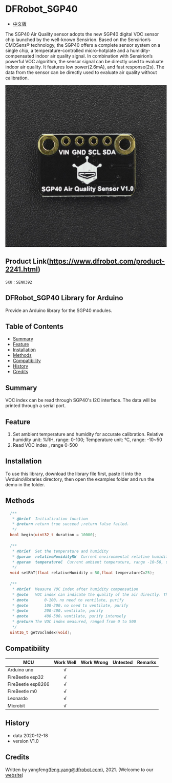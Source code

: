 # DFRobot_SGP40
- [中文版](./README_CN.md)

The SGP40 Air Quality sensor adopts the new SGP40 digital VOC sensor chip launched by the well-known Sensirion. Based on the Sensirion’s CMOSens® technology, the SGP40 offers a complete sensor system on a single chip, a temperature-controlled micro-hotplate and a humidity-compensated indoor air quality signal. In combination with Sensirion’s powerful VOC algorithm, the sensor signal can be directly used to evaluate indoor air quality. It features low power(2.6mA), and fast response(2s). The data from the sensor can be directly used to evaluate air quality without calibration.

![](./resources/images/SEN0392.png)

## Product Link(https://www.dfrobot.com/product-2241.html)
    SKU：SEN0392

## DFRobot_SGP40 Library for Arduino

Provide an Arduino library for the SGP40 modules.

## Table of Contents

* [Summary](#summary)
* [Feature](#feature)
* [Installation](#installation)
* [Methods](#methods)
* [Compatibility](#compatibility)
* [History](#history)
* [Credits](#credits)
<snippet>
<content>

## Summary
VOC index can be read through SGP40's I2C interface. The data will be printed through a serial port.

## Feature

1.  Set ambient temperature and humidity for accurate calibration. Relative humidity unit: %RH, range: 0-100; Temperature unit: °C, range: -10~50
2.  Read VOC index , range 0-500

## Installation

To use this library, download the library file first, paste it into the \Arduino\libraries directory, then open the examples folder and run the demo in the folder.

## Methods

```C++
  /**
   * @brief  Initialization function
   * @return return true succeed ;return false failed.
   */
  bool begin(uint32_t duration = 10000);
  
  /**
   * @brief  Set the temperature and humidity
   * @param  relativeHumidityRH  Current environmental relative humidity value, range 0-100, unit: %RH
   * @param  temperatureC  Current ambient temperature, range -10~50, unit: °C
   */
  void setRhT(float relativeHumidity = 50,float temperatureC=25);
  
  /**
   * @brief  Measure VOC index after humidity compensation
   * @note   VOC index can indicate the quality of the air directly. The larger the value, the worse the air quality.
   * @note       0-100，no need to ventilate, purify
   * @note       100-200，no need to ventilate, purify
   * @note       200-400，ventilate, purify
   * @note       400-500，ventilate, purify intensely
   * @return The VOC index measured, ranged from 0 to 500
   */
  uint16_t getVoclndex(void);

```


## Compatibility

MCU                | Work Well | Work Wrong | Untested  | Remarks
------------------ | :----------: | :----------: | :---------: | -----
Arduino uno |       √      |             |            | 
FireBeetle esp32 |       √      |             |            | 
FireBeetle esp8266 |       √      |             |            | 
FireBeetle m0 |       √      |             |            | 
Leonardo |       √      |             |            | 
Microbit |       √      |             |            | 


## History

- data 2020-12-18
- version V1.0


## Credits

Written by yangfeng(feng.yang@dfrobot.com), 2021. (Welcome to our [website](https://www.dfrobot.com/))
